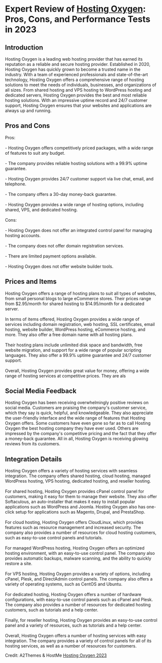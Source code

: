 <h1>Expert Review of <a href="https://a2themes.com/hosting-oxygen-reviews">Hosting Oxygen</a>: Pros, Cons, and Performance Tests in 2023</h1>
<h2>Introduction</h2>
Hosting Oxygen is a leading web hosting provider that has earned its reputation as a reliable and secure hosting provider. Established in 2020, Hosting Oxygen has quickly grown to become a trusted name in the industry. With a team of experienced professionals and state-of-the-art technology, Hosting Oxygen offers a comprehensive range of hosting solutions to meet the needs of individuals, businesses, and organizations of all sizes. From shared hosting and VPS hosting to WordPress hosting and dedicated servers, Hosting Oxygen provides the best and most reliable hosting solutions. With an impressive uptime record and 24/7 customer support, Hosting Oxygen ensures that your websites and applications are always up and running.
<h2>Pros and Cons</h2>
Pros:<br><br>- Hosting Oxygen offers competitively priced packages, with a wide range of features to suit any budget.<br><br>- The company provides reliable hosting solutions with a 99.9% uptime guarantee.<br><br>- Hosting Oxygen provides 24/7 customer support via live chat, email, and telephone.<br><br>- The company offers a 30-day money-back guarantee.<br><br>- Hosting Oxygen provides a wide range of hosting options, including shared, VPS, and dedicated hosting.<br><br>Cons:<br><br>- Hosting Oxygen does not offer an integrated control panel for managing hosting accounts.<br><br>- The company does not offer domain registration services.<br><br>- There are limited payment options available.<br><br>- Hosting Oxygen does not offer website builder tools.
<h2>Prices and Items</h2>
Hosting Oxygen offers a range of hosting plans to suit all types of websites, from small personal blogs to large eCommerce stores. Their prices range from $2.95/month for shared hosting to $14.95/month for a dedicated server.<br><br>In terms of items offered, Hosting Oxygen provides a wide range of services including domain registration, web hosting, SSL certificates, email hosting, website builder, WordPress hosting, eCommerce hosting, and more. They also offer a free domain name with all hosting plans.<br><br>Their hosting plans include unlimited disk space and bandwidth, free website migration, and support for a wide range of popular scripting languages. They also offer a 99.9% uptime guarantee and 24/7 customer support.<br><br>Overall, Hosting Oxygen provides great value for money, offering a wide range of hosting services at competitive prices. They are als
<h2>Social Media Feedback</h2>
Hosting Oxygen has been receiving overwhelmingly positive reviews on social media. Customers are praising the company's customer service, which they say is quick, helpful, and knowledgeable. They also appreciate the user-friendly interface and the wide range of features that Hosting Oxygen offers. Some customers have even gone so far as to call Hosting Oxygen the best hosting company they have ever used. Others are impressed by the company's competitive pricing and the fact that they offer a money-back guarantee. All in all, Hosting Oxygen is receiving glowing reviews from its customers.
<h2>Integration Details</h2>
Hosting Oxygen offers a variety of hosting services with seamless integration. The company offers shared hosting, cloud hosting, managed WordPress hosting, VPS hosting, dedicated hosting, and reseller hosting.<br><br>For shared hosting, Hosting Oxygen provides cPanel control panel for customers, making it easy for them to manage their website. They also offer Softaculous, an auto-installer that makes it easy to install popular applications such as WordPress and Joomla. Hosting Oxygen also has one-click setup for applications such as Magento, Drupal, and PrestaShop. <br><br>For cloud hosting, Hosting Oxygen offers CloudLinux, which provides features such as resource management and increased security. The company also provides a number of resources for cloud hosting customers, such as easy-to-use control panels and tutorials.<br><br>For managed WordPress hosting, Hosting Oxygen offers an optimized hosting environment, with an easy-to-use control panel. The company also provides automatic backups, malware scanning, and the ability to quickly restore a site.<br><br>For VPS hosting, Hosting Oxygen provides a variety of options, including cPanel, Plesk, and DirectAdmin control panels. The company also offers a variety of operating systems, such as CentOS and Ubuntu.<br><br>For dedicated hosting, Hosting Oxygen offers a number of hardware configurations, with easy-to-use control panels such as cPanel and Plesk. The company also provides a number of resources for dedicated hosting customers, such as tutorials and a help center. <br><br>Finally, for reseller hosting, Hosting Oxygen provides an easy-to-use control panel and a variety of resources, such as tutorials and a help center.<br><br>Overall, Hosting Oxygen offers a number of hosting services with easy integration. The company provides a variety of control panels for all of its hosting services, as well as a number of resources for customers.
<p>Credit: A2Themes & HostMe <a href="https://a2themes.com/hosting-oxygen-reviews">Hosting Oxygen 2023</a></p>